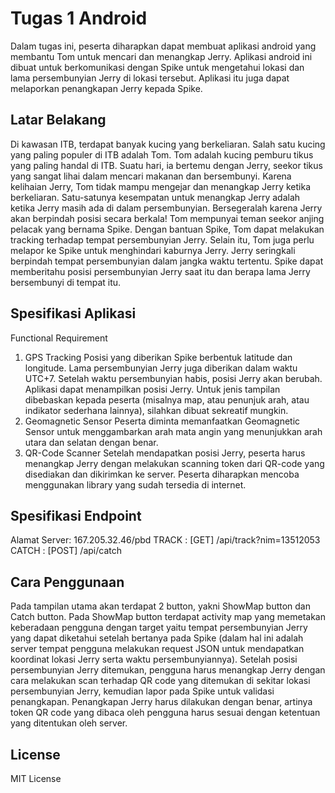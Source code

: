 # Tugas 1 Android

Dalam tugas ini, peserta diharapkan dapat membuat aplikasi android yang membantu Tom untuk mencari dan menangkap Jerry. Aplikasi android ini dibuat untuk berkomunikasi dengan Spike untuk mengetahui lokasi dan lama persembunyian Jerry di lokasi tersebut. Aplikasi itu juga dapat melaporkan penangkapan Jerry kepada Spike.

## Latar Belakang
Di kawasan ITB, terdapat banyak kucing yang berkeliaran. Salah satu kucing yang paling populer di ITB adalah Tom. Tom adalah kucing pemburu tikus yang paling handal di ITB. Suatu hari, ia bertemu dengan Jerry, seekor tikus yang sangat lihai dalam mencari makanan dan bersembunyi. Karena kelihaian Jerry, Tom tidak mampu mengejar dan menangkap Jerry ketika berkeliaran. Satu-satunya kesempatan untuk menangkap Jerry adalah ketika Jerry masih ada di dalam persembunyian. Bersegeralah karena Jerry akan berpindah posisi secara berkala!
Tom mempunyai teman seekor anjing pelacak yang bernama Spike. Dengan bantuan Spike, Tom dapat melakukan tracking terhadap tempat persembunyian Jerry. Selain itu, Tom juga perlu melapor ke Spike untuk menghindari kaburnya Jerry. Jerry seringkali berpindah tempat persembunyian dalam jangka waktu tertentu. Spike dapat memberitahu posisi persembunyian Jerry saat itu dan berapa lama Jerry bersembunyi di tempat itu.

## Spesifikasi Aplikasi
Functional Requirement 
1. GPS Tracking
Posisi yang diberikan Spike berbentuk latitude dan longitude. Lama persembunyian Jerry juga diberikan dalam waktu UTC+7. Setelah waktu persembunyian habis, posisi Jerry akan berubah. Aplikasi dapat menampilkan posisi Jerry. Untuk jenis tampilan dibebaskan kepada peserta (misalnya map, atau penunjuk arah, atau indikator sederhana lainnya), silahkan dibuat sekreatif mungkin.
2. Geomagnetic Sensor
Peserta diminta memanfaatkan Geomagnetic Sensor untuk menggambarkan arah mata angin yang menunjukkan arah utara dan selatan dengan benar.
3. QR-Code Scanner
Setelah mendapatkan posisi Jerry, peserta harus menangkap Jerry dengan melakukan scanning token dari QR-code yang disediakan dan dikirimkan ke server. Peserta diharapkan mencoba menggunakan library yang sudah tersedia di internet.

## Spesifikasi Endpoint
Alamat Server: 167.205.32.46/pbd
TRACK : [GET] /api/track?nim=13512053
CATCH : [POST] /api/catch

## Cara Penggunaan
Pada tampilan utama akan terdapat 2 button, yakni ShowMap button dan Catch button. Pada ShowMap button terdapat activity map yang memetakan keberadaan pengguna dengan target yaitu tempat persembunyian Jerry yang dapat diketahui setelah bertanya pada Spike (dalam hal ini adalah server tempat pengguna melakukan request JSON untuk mendapatkan koordinat lokasi Jerry serta waktu persembunyiannya). Setelah posisi persembunyian Jerry ditemukan, pengguna harus menangkap Jerry dengan cara melakukan scan terhadap QR code yang ditemukan di sekitar lokasi persembunyian Jerry, kemudian lapor pada Spike untuk validasi penangkapan. Penangkapan Jerry harus dilakukan dengan benar, artinya token QR code yang dibaca oleh pengguna harus sesuai dengan ketentuan yang ditentukan oleh server.

## License

MIT License